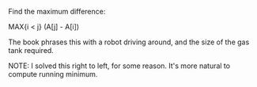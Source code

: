Find the maximum difference:

  MAX{i < j} (A[j] - A[i])

The book phrases this with a robot driving around, and the size of the gas
tank required.

NOTE: I solved this right to left, for some reason. It's more natural to
compute running minimum.

